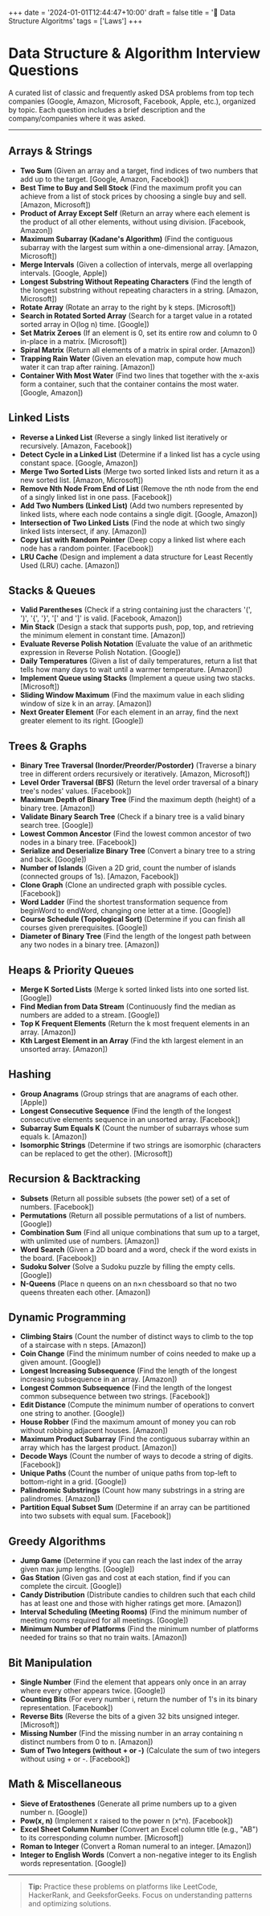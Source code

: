 +++
date = '2024-01-01T12:44:47+10:00'
draft = false
title = '🎲 Data Structure Algoritms'
tags = ['Laws']
+++

# Data Structure & Algorithm Interview Questions

A curated list of classic and frequently asked DSA problems from top tech companies (Google, Amazon, Microsoft, Facebook, Apple, etc.), organized by topic. Each question includes a brief description and the company/companies where it was asked.

---

## Arrays & Strings

- **Two Sum** (Given an array and a target, find indices of two numbers that add up to the target. [Google, Amazon, Facebook])
- **Best Time to Buy and Sell Stock** (Find the maximum profit you can achieve from a list of stock prices by choosing a single buy and sell. [Amazon, Microsoft])
- **Product of Array Except Self** (Return an array where each element is the product of all other elements, without using division. [Facebook, Amazon])
- **Maximum Subarray (Kadane's Algorithm)** (Find the contiguous subarray with the largest sum within a one-dimensional array. [Amazon, Microsoft])
- **Merge Intervals** (Given a collection of intervals, merge all overlapping intervals. [Google, Apple])
- **Longest Substring Without Repeating Characters** (Find the length of the longest substring without repeating characters in a string. [Amazon, Microsoft])
- **Rotate Array** (Rotate an array to the right by k steps. [Microsoft])
- **Search in Rotated Sorted Array** (Search for a target value in a rotated sorted array in O(log n) time. [Google])
- **Set Matrix Zeroes** (If an element is 0, set its entire row and column to 0 in-place in a matrix. [Microsoft])
- **Spiral Matrix** (Return all elements of a matrix in spiral order. [Amazon])
- **Trapping Rain Water** (Given an elevation map, compute how much water it can trap after raining. [Amazon])
- **Container With Most Water** (Find two lines that together with the x-axis form a container, such that the container contains the most water. [Google, Amazon])

## Linked Lists

- **Reverse a Linked List** (Reverse a singly linked list iteratively or recursively. [Amazon, Facebook])
- **Detect Cycle in a Linked List** (Determine if a linked list has a cycle using constant space. [Google, Amazon])
- **Merge Two Sorted Lists** (Merge two sorted linked lists and return it as a new sorted list. [Amazon, Microsoft])
- **Remove Nth Node From End of List** (Remove the nth node from the end of a singly linked list in one pass. [Facebook])
- **Add Two Numbers (Linked List)** (Add two numbers represented by linked lists, where each node contains a single digit. [Google, Amazon])
- **Intersection of Two Linked Lists** (Find the node at which two singly linked lists intersect, if any. [Amazon])
- **Copy List with Random Pointer** (Deep copy a linked list where each node has a random pointer. [Facebook])
- **LRU Cache** (Design and implement a data structure for Least Recently Used (LRU) cache. [Amazon])

## Stacks & Queues

- **Valid Parentheses** (Check if a string containing just the characters '(', ')', '{', '}', '[' and ']' is valid. [Facebook, Amazon])
- **Min Stack** (Design a stack that supports push, pop, top, and retrieving the minimum element in constant time. [Amazon])
- **Evaluate Reverse Polish Notation** (Evaluate the value of an arithmetic expression in Reverse Polish Notation. [Google])
- **Daily Temperatures** (Given a list of daily temperatures, return a list that tells how many days to wait until a warmer temperature. [Amazon])
- **Implement Queue using Stacks** (Implement a queue using two stacks. [Microsoft])
- **Sliding Window Maximum** (Find the maximum value in each sliding window of size k in an array. [Amazon])
- **Next Greater Element** (For each element in an array, find the next greater element to its right. [Google])

## Trees & Graphs

- **Binary Tree Traversal (Inorder/Preorder/Postorder)** (Traverse a binary tree in different orders recursively or iteratively. [Amazon, Microsoft])
- **Level Order Traversal (BFS)** (Return the level order traversal of a binary tree's nodes' values. [Facebook])
- **Maximum Depth of Binary Tree** (Find the maximum depth (height) of a binary tree. [Amazon])
- **Validate Binary Search Tree** (Check if a binary tree is a valid binary search tree. [Google])
- **Lowest Common Ancestor** (Find the lowest common ancestor of two nodes in a binary tree. [Facebook])
- **Serialize and Deserialize Binary Tree** (Convert a binary tree to a string and back. [Google])
- **Number of Islands** (Given a 2D grid, count the number of islands (connected groups of 1s). [Amazon, Facebook])
- **Clone Graph** (Clone an undirected graph with possible cycles. [Facebook])
- **Word Ladder** (Find the shortest transformation sequence from beginWord to endWord, changing one letter at a time. [Google])
- **Course Schedule (Topological Sort)** (Determine if you can finish all courses given prerequisites. [Google])
- **Diameter of Binary Tree** (Find the length of the longest path between any two nodes in a binary tree. [Amazon])

## Heaps & Priority Queues

- **Merge K Sorted Lists** (Merge k sorted linked lists into one sorted list. [Google])
- **Find Median from Data Stream** (Continuously find the median as numbers are added to a stream. [Google])
- **Top K Frequent Elements** (Return the k most frequent elements in an array. [Amazon])
- **Kth Largest Element in an Array** (Find the kth largest element in an unsorted array. [Amazon])

## Hashing

- **Group Anagrams** (Group strings that are anagrams of each other. [Apple])
- **Longest Consecutive Sequence** (Find the length of the longest consecutive elements sequence in an unsorted array. [Facebook])
- **Subarray Sum Equals K** (Count the number of subarrays whose sum equals k. [Amazon])
- **Isomorphic Strings** (Determine if two strings are isomorphic (characters can be replaced to get the other). [Microsoft])

## Recursion & Backtracking

- **Subsets** (Return all possible subsets (the power set) of a set of numbers. [Facebook])
- **Permutations** (Return all possible permutations of a list of numbers. [Google])
- **Combination Sum** (Find all unique combinations that sum up to a target, with unlimited use of numbers. [Amazon])
- **Word Search** (Given a 2D board and a word, check if the word exists in the board. [Facebook])
- **Sudoku Solver** (Solve a Sudoku puzzle by filling the empty cells. [Google])
- **N-Queens** (Place n queens on an n×n chessboard so that no two queens threaten each other. [Amazon])

## Dynamic Programming

- **Climbing Stairs** (Count the number of distinct ways to climb to the top of a staircase with n steps. [Amazon])
- **Coin Change** (Find the minimum number of coins needed to make up a given amount. [Google])
- **Longest Increasing Subsequence** (Find the length of the longest increasing subsequence in an array. [Amazon])
- **Longest Common Subsequence** (Find the length of the longest common subsequence between two strings. [Facebook])
- **Edit Distance** (Compute the minimum number of operations to convert one string to another. [Google])
- **House Robber** (Find the maximum amount of money you can rob without robbing adjacent houses. [Amazon])
- **Maximum Product Subarray** (Find the contiguous subarray within an array which has the largest product. [Amazon])
- **Decode Ways** (Count the number of ways to decode a string of digits. [Facebook])
- **Unique Paths** (Count the number of unique paths from top-left to bottom-right in a grid. [Google])
- **Palindromic Substrings** (Count how many substrings in a string are palindromes. [Amazon])
- **Partition Equal Subset Sum** (Determine if an array can be partitioned into two subsets with equal sum. [Facebook])

## Greedy Algorithms

- **Jump Game** (Determine if you can reach the last index of the array given max jump lengths. [Google])
- **Gas Station** (Given gas and cost at each station, find if you can complete the circuit. [Google])
- **Candy Distribution** (Distribute candies to children such that each child has at least one and those with higher ratings get more. [Amazon])
- **Interval Scheduling (Meeting Rooms)** (Find the minimum number of meeting rooms required for all meetings. [Google])
- **Minimum Number of Platforms** (Find the minimum number of platforms needed for trains so that no train waits. [Amazon])

## Bit Manipulation

- **Single Number** (Find the element that appears only once in an array where every other appears twice. [Google])
- **Counting Bits** (For every number i, return the number of 1's in its binary representation. [Facebook])
- **Reverse Bits** (Reverse the bits of a given 32 bits unsigned integer. [Microsoft])
- **Missing Number** (Find the missing number in an array containing n distinct numbers from 0 to n. [Amazon])
- **Sum of Two Integers (without + or -)** (Calculate the sum of two integers without using + or -. [Facebook])

## Math & Miscellaneous

- **Sieve of Eratosthenes** (Generate all prime numbers up to a given number n. [Google])
- **Pow(x, n)** (Implement x raised to the power n (x^n). [Facebook])
- **Excel Sheet Column Number** (Convert an Excel column title (e.g., "AB") to its corresponding column number. [Microsoft])
- **Roman to Integer** (Convert a Roman numeral to an integer. [Amazon])
- **Integer to English Words** (Convert a non-negative integer to its English words representation. [Google])

---

> **Tip:** Practice these problems on platforms like LeetCode, HackerRank, and GeeksforGeeks. Focus on understanding patterns and optimizing solutions.

